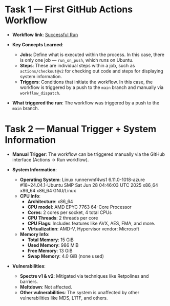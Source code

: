 # Task 1 — First GitHub Actions Workflow

- **Workflow link**: [Successful Run](https://github.com/Ily17as/F25-DevOps-Intro/actions/runs/17879055175/job/50844422857)
- **Key Concepts Learned**:
  - **Jobs**: Define what is executed within the process. In this case, there is only one job — `run_on_push`, which runs on Ubuntu.
  - **Steps**: These are individual steps within a job, such as `actions/checkout@v2` for checking out code and steps for displaying system information.
  - **Triggers**: Conditions that initiate the workflow. In this case, the workflow is triggered by a push to the `main` branch and manually via `workflow_dispatch`.

- **What triggered the run**: The workflow was triggered by a push to the `main` branch.

# Task 2 — Manual Trigger + System Information

- **Manual Trigger**: The workflow can be triggered manually via the GitHub interface (Actions → Run workflow).
- **System Information**:
  - **Operating System**: Linux runnervmf4ws1 6.11.0-1018-azure #18~24.04.1-Ubuntu SMP Sat Jun 28 04:46:03 UTC 2025 x86_64 x86_64 x86_64 GNU/Linux
  - **CPU Info**:
    - **Architecture**: x86_64
    - **CPU model**: AMD EPYC 7763 64-Core Processor
    - **Cores**: 2 cores per socket, 4 total CPUs
    - **CPU Threads**: 2 threads per core
    - **CPU Flags**: Includes features like AVX, AES, FMA, and more.
    - **Virtualization**: AMD-V, Hypervisor vendor: Microsoft
  - **Memory Info**:
    - **Total Memory**: 15 GiB
    - **Used Memory**: 986 MiB
    - **Free Memory**: 13 GiB
    - **Swap Memory**: 4.0 GiB (none used)

- **Vulnerabilities**: 
  - **Spectre v1 & v2**: Mitigated via techniques like Retpolines and barriers.
  - **Meltdown**: Not affected.
  - **Other vulnerabilities**: The system is unaffected by other vulnerabilities like MDS, L1TF, and others.
